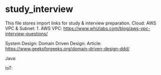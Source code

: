 # study_interview
This file stores import links for study & interview preparation.
Cloud: 
    AWS VPC & Subnet:
       1. AWS VPC: https://www.whizlabs.com/blog/aws-vpc-interview-questions/
       
System Design:
  Domain Driven Design:
    Article:
    https://www.geeksforgeeks.org/domain-driven-design-ddd/

Java:

IoT:


